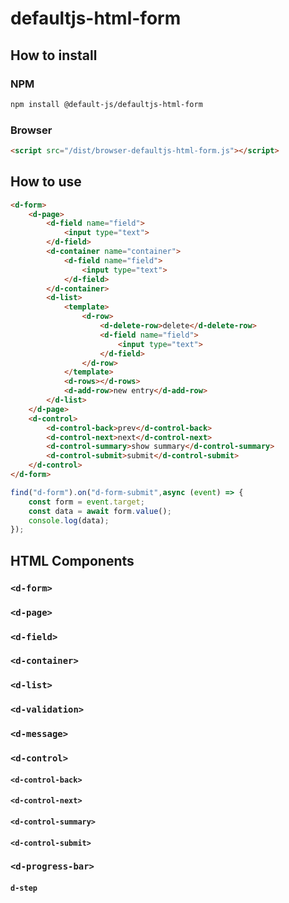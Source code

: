# defaultjs-html-form


## How to install

### NPM

```bash
npm install @default-js/defaultjs-html-form
```

### Browser

```html
<script src="/dist/browser-defaultjs-html-form.js"></script>
```

## How to use

```html
<d-form>
    <d-page>
        <d-field name="field">
            <input type="text">
        </d-field>
        <d-container name="container">
            <d-field name="field">
                <input type="text">
            </d-field>
        </d-container>
        <d-list>
            <template>
                <d-row>
                    <d-delete-row>delete</d-delete-row>
                    <d-field name="field">
                        <input type="text">
                    </d-field>
                </d-row>
            </template>
            <d-rows></d-rows>
            <d-add-row>new entry</d-add-row>
        </d-list>
    </d-page>
    <d-control>
        <d-control-back>prev</d-control-back>
        <d-control-next>next</d-control-next>
        <d-control-summary>show summary</d-control-summary>
        <d-control-submit>submit</d-control-submit>
    </d-control>
</d-form>
```

```javascript
find("d-form").on("d-form-submit",async (event) => {
    const form = event.target;
    const data = await form.value();
    console.log(data);
});
```

## HTML Components

### `<d-form>`

### `<d-page>`

### `<d-field>`

### `<d-container>`

### `<d-list>`

### `<d-validation>`

### `<d-message>`

### `<d-control>`

#### `<d-control-back>`

#### `<d-control-next>`

#### `<d-control-summary>`

#### `<d-control-submit>`

### `<d-progress-bar>`

#### `d-step`